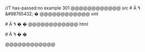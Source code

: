 //T has-passed:no
example 301
@@@@@@@@@@@@ src
&#35; &#1234; &#992; &#98765432; &#0;
@@@@@@@@@@@@ xml
<?xml version="1.0" encoding="UTF-8"?>
<!DOCTYPE document SYSTEM "CommonMark.dtd">
<document xmlns="http://commonmark.org/xml/1.0">
  <paragraph>
    <text># Ӓ Ϡ � �</text>
  </paragraph>
</document>
@@@@@@@@@@@@ html
<p># Ӓ Ϡ � �</p>
@@@@@@@@@@@@
